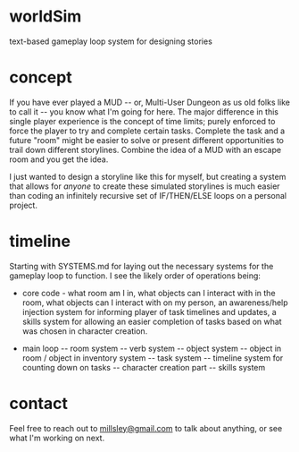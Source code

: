 # worldSim
text-based gameplay loop system for designing stories

# concept
If you have ever played a MUD -- or, Multi-User Dungeon as us old folks like to call it -- you know what I'm going for here. The major difference in this single player experience is the concept of time limits; purely enforced to force the player to try and complete certain tasks. Complete the task and a future "room" might be easier to solve or present different opportunities to trail down different storylines. Combine the idea of a MUD with an escape room and you get the idea.

I just wanted to design a storyline like this for myself, but creating a system that allows for *anyone* to create these simulated storylines is much easier than coding an infinitely recursive set of IF/THEN/ELSE loops on a personal project.

# timeline
Starting with SYSTEMS.md for laying out the necessary systems for the gameplay loop to function. I see the likely order of operations being:

- core code - what room am I in, what objects can I interact with in the room, what objects can I interact with on my person, an awareness/help injection system for informing player of task timelines and updates, a skills system for allowing an easier completion of tasks based on what was chosen in character creation.

- main loop
-- room system
-- verb system
-- object system
-- object in room / object in inventory system
-- task system
-- timeline system for counting down on tasks
-- character creation part
-- skills system

# contact

Feel free to reach out to millsley@gmail.com to talk about anything, or see what I'm working on next.
